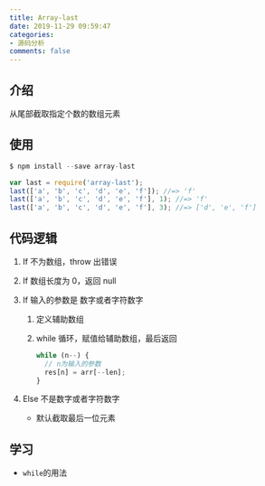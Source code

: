 ```yaml
---
title: Array-last
date: 2019-11-29 09:59:47
categories:
- 源码分析
comments: false
---
```




## 介绍

从尾部截取指定个数的数组元素



## 使用

```js
$ npm install --save array-last

var last = require('array-last');
last(['a', 'b', 'c', 'd', 'e', 'f']); //=> 'f'
last(['a', 'b', 'c', 'd', 'e', 'f'], 1); //=> 'f'
last(['a', 'b', 'c', 'd', 'e', 'f'], 3); //=> ['d', 'e', 'f']
```



## 代码逻辑

1. If 不为数组，throw 出错误

2. If 数组长度为 0，返回 null

3. If 输入的参数是 数字或者字符数字

   1. 定义辅助数组

   2. while 循环，赋值给辅助数组，最后返回

      ```js
      while (n--) {
        // n为输入的参数
        res[n] = arr[--len];
      }
      ```

4. Else 不是数字或者字符数字

   - 默认截取最后一位元素



## 学习

- `while`的用法

